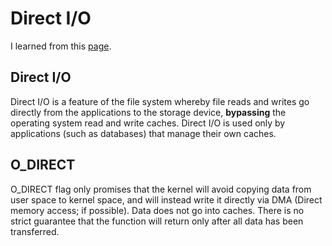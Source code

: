 # Direct I/O

I learned from this [page](http://stackoverflow.com/questions/5055859/how-are-the-o-sync-and-o-direct-flags-in-open2-different-alike).

## Direct I/O
Direct I/O is a feature of the file system whereby file reads and writes go directly from the applications to the storage device, **bypassing** the operating system read and write caches. Direct I/O is used only by applications (such as databases) that manage their own caches.

## O_DIRECT

O_DIRECT flag only promises that the kernel will avoid copying data from user space to kernel space, and will instead write it directly via DMA (Direct memory access; if possible). Data does not go into caches. There is no strict guarantee that the function will return only after all data has been transferred.
